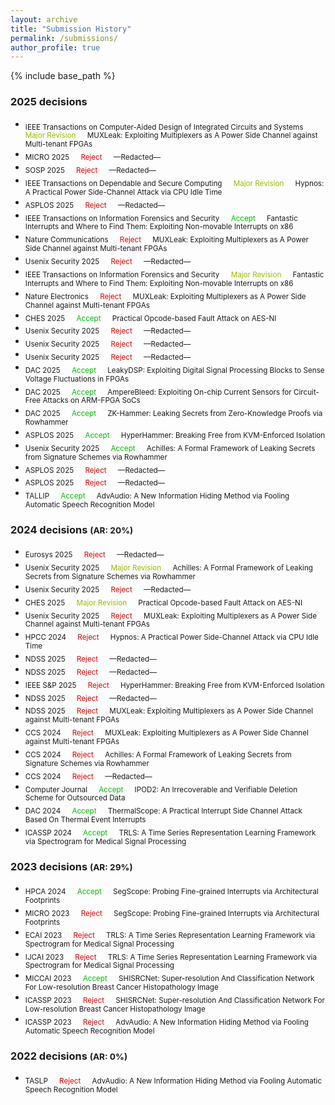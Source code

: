 ```yaml
---
layout: archive
title: "Submission History"
permalink: /submissions/
author_profile: true
---
```


{% include base_path %}
### 2025 decisions
- <sub> IEEE Transactions on Computer-Aided Design of Integrated Circuits and Systems &emsp; <font color="#99bb00">Major Revision</font> &emsp; MUXLeak: Exploiting Multiplexers as A Power Side Channel against Multi-tenant FPGAs
- <sub> MICRO 2025 &emsp; <font color="#dd0000">Reject</font> &emsp; —Redacted—
- <sub> SOSP 2025 &emsp; <font color="#dd0000">Reject</font> &emsp; —Redacted—
- <sub> IEEE Transactions on Dependable and Secure Computing &emsp; <font color="#99bb00">Major Revision</font> &emsp; Hypnos: A Practical Power Side-Channel Attack via CPU Idle Time
- <sub> ASPLOS 2025 &emsp; <font color="#dd0000">Reject</font> &emsp; —Redacted—
- <sub> IEEE Transactions on Information Forensics and Security &emsp; <font color="#00bb00">Accept</font> &emsp; Fantastic Interrupts and Where to Find Them: Exploiting Non-movable Interrupts on x86
- <sub> Nature Communications &emsp; <font color="#dd0000">Reject</font> &emsp; MUXLeak: Exploiting Multiplexers as A Power Side Channel against Multi-tenant FPGAs
- <sub> Usenix Security 2025 &emsp; <font color="#dd0000">Reject</font> &emsp; —Redacted—
- <sub> IEEE Transactions on Information Forensics and Security &emsp; <font color="#99bb00">Major Revision</font> &emsp; Fantastic Interrupts and Where to Find Them: Exploiting Non-movable Interrupts on x86
- <sub> Nature Electronics &emsp; <font color="#dd0000">Reject</font> &emsp; MUXLeak: Exploiting Multiplexers as A Power Side Channel against Multi-tenant FPGAs
- <sub> CHES 2025 &emsp; <font color="#00bb00">Accept</font> &emsp; Practical Opcode-based Fault Attack on AES-NI<br/>
- <sub> Usenix Security 2025 &emsp; <font color="#dd0000">Reject</font> &emsp; —Redacted—
- <sub> Usenix Security 2025 &emsp; <font color="#dd0000">Reject</font> &emsp; —Redacted—
- <sub> Usenix Security 2025 &emsp; <font color="#dd0000">Reject</font> &emsp; —Redacted—
- <sub> DAC 2025 &emsp; <font color="#00bb00">Accept</font> &emsp; LeakyDSP: Exploiting Digital Signal Processing Blocks to Sense Voltage Fluctuations in FPGAs<br/>
- <sub> DAC 2025 &emsp; <font color="#00bb00">Accept</font> &emsp; AmpereBleed: Exploiting On-chip Current Sensors for Circuit-Free Attacks on ARM-FPGA SoCs<br/>
- <sub> DAC 2025 &emsp; <font color="#00bb00">Accept</font> &emsp; ZK-Hammer: Leaking Secrets from Zero-Knowledge Proofs via Rowhammer<br/>
- <sub> ASPLOS 2025 &emsp; <font color="#00bb00">Accept</font> &emsp; HyperHammer: Breaking Free from KVM-Enforced Isolation
- <sub> Usenix Security 2025 &emsp; <font color="#00bb00">Accept</font> &emsp; Achilles: A Formal Framework of Leaking Secrets from Signature Schemes via Rowhammer<br/>
- <sub> ASPLOS 2025 &emsp; <font color="#dd0000">Reject</font> &emsp; —Redacted—
- <sub> ASPLOS 2025 &emsp; <font color="#dd0000">Reject</font> &emsp; —Redacted—
- <sub> TALLIP &emsp; <font color="#00bb00">Accept</font> &emsp; AdvAudio: A New Information Hiding Method via Fooling Automatic Speech Recognition Model<br/>

### 2024 decisions <small>(AR: 20%)</small>
- <sub> Eurosys 2025 &emsp; <font color="#dd0000">Reject</font> &emsp; —Redacted—
- <sub> Usenix Security 2025 &emsp; <font color="#99bb00">Major Revision</font> &emsp; Achilles: A Formal Framework of Leaking Secrets from Signature Schemes via Rowhammer<br/>
- <sub> Usenix Security 2025 &emsp; <font color="#dd0000">Reject</font> &emsp; —Redacted—
- <sub> CHES 2025 &emsp; <font color="#99bb00">Major Revision</font> &emsp; Practical Opcode-based Fault Attack on AES-NI<br/>
- <sub> Usenix Security 2025 &emsp; <font color="#dd0000">Reject</font> &emsp; MUXLeak: Exploiting Multiplexers as A Power Side Channel against Multi-tenant FPGAs
- <sub> HPCC 2024 &emsp; <font color="#dd0000">Reject</font> &emsp; Hypnos: A Practical Power Side-Channel Attack via CPU Idle Time
- <sub> NDSS 2025 &emsp; <font color="#dd0000">Reject</font> &emsp; —Redacted—
- <sub> NDSS 2025 &emsp; <font color="#dd0000">Reject</font> &emsp; —Redacted—
- <sub> IEEE S&P 2025 &emsp; <font color="#dd0000">Reject</font> &emsp; HyperHammer: Breaking Free from KVM-Enforced Isolation<br/>
- <sub> NDSS 2025 &emsp; <font color="#dd0000">Reject</font> &emsp; —Redacted—
- <sub> NDSS 2025 &emsp; <font color="#dd0000">Reject</font> &emsp; MUXLeak: Exploiting Multiplexers as A Power Side Channel against Multi-tenant FPGAs
- <sub> CCS 2024 &emsp; <font color="#dd0000">Reject</font> &emsp; MUXLeak: Exploiting Multiplexers as A Power Side Channel against Multi-tenant FPGAs
- <sub> CCS 2024 &emsp; <font color="#dd0000">Reject</font> &emsp; Achilles: A Formal Framework of Leaking Secrets from Signature Schemes via Rowhammer
- <sub> CCS 2024 &emsp; <font color="#dd0000">Reject</font> &emsp; —Redacted—
- <sub> Computer Journal &emsp; <font color="#00bb00">Accept</font> &emsp; IPOD2: An Irrecoverable and Verifiable Deletion Scheme for Outsourced Data<br/>
- <sub> DAC 2024 &emsp; <font color="#00bb00">Accept</font> &emsp; ThermalScope: A Practical Interrupt Side Channel Attack Based On Thermal Event Interrupts<br/>
- <sub> ICASSP 2024 &emsp; <font color="#00bb00">Accept</font> &emsp; TRLS: A Time Series Representation Learning Framework via Spectrogram for Medical Signal Processing<br/>

### 2023 decisions <small>(AR: 29%)</small>
- <sub> HPCA 2024 &emsp; <font color="#00bb00">Accept</font> &emsp; SegScope: Probing Fine-grained Interrupts via Architectural Footprints<br/>
- <sub> MICRO 2023 &emsp; <font color="#dd0000">Reject</font> &emsp; SegScope: Probing Fine-grained Interrupts via Architectural Footprints<br/>
- <sub> ECAI 2023 &emsp; <font color="#dd0000">Reject</font> &emsp; TRLS: A Time Series Representation Learning Framework via Spectrogram for Medical Signal Processing<br/>
- <sub> IJCAI 2023 &emsp; <font color="#dd0000">Reject</font> &emsp; TRLS: A Time Series Representation Learning Framework via Spectrogram for Medical Signal Processing<br/>
- <sub> MICCAI 2023 &emsp; <font color="#00bb00">Accept</font> &emsp; SHISRCNet: Super-resolution And Classification Network For Low-resolution Breast Cancer Histopathology Image<br/>
- <sub> ICASSP 2023 &emsp; <font color="#dd0000">Reject</font> &emsp; SHISRCNet: Super-resolution And Classification Network For Low-resolution Breast Cancer Histopathology Image<br/>
- <sub> ICASSP 2023 &emsp; <font color="#dd0000">Reject</font> &emsp; AdvAudio: A New Information Hiding Method via Fooling Automatic Speech Recognition Model<br/>

### 2022 decisions <small>(AR: 0%)</small>
- <sub> TASLP &emsp; <font color="#dd0000">Reject</font> &emsp; AdvAudio: A New Information Hiding Method via Fooling Automatic Speech Recognition Model<br/>
